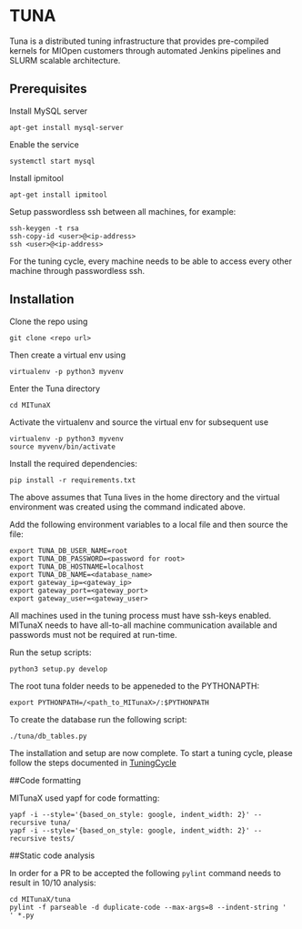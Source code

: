 # TUNA 
Tuna is a distributed tuning infrastructure that provides pre-compiled kernels for MIOpen customers
through automated Jenkins pipelines and SLURM scalable architecture.


## Prerequisites
Install MySQL server
```
apt-get install mysql-server
```

Enable the service
```
systemctl start mysql
```

Install ipmitool
```
apt-get install ipmitool
```

Setup passwordless ssh between all machines, for example:
```
ssh-keygen -t rsa
ssh-copy-id <user>@<ip-address>
ssh <user>@<ip-address>
```
For the tuning cycle, every machine needs to be able to access every other machine through
passwordless ssh.


## Installation
Clone the repo using 
```
git clone <repo url>
```
Then create a virtual env using 
```
virtualenv -p python3 myvenv
```
Enter the Tuna directory
```
cd MITunaX
```
Activate the virtualenv and source the virtual env for subsequent use
```
virtualenv -p python3 myvenv
source myvenv/bin/activate
```
Install the required dependencies:
```
pip install -r requirements.txt
```
The above assumes that Tuna lives in the home directory and the virtual environment was created using the command indicated above.

Add the following environment variables to a local file and then source the file:
```
export TUNA_DB_USER_NAME=root
export TUNA_DB_PASSWORD=<password for root>
export TUNA_DB_HOSTNAME=localhost
export TUNA_DB_NAME=<database_name>
export gateway_ip=<gateway_ip>
export gateway_port=<gateway_port>
export gateway_user=<gateway_user>
```

All machines used in the tuning process must have ssh-keys enabled. MITunaX needs to
have all-to-all machine communication available and passwords must not be required at run-time.

Run the setup scripts:
```
python3 setup.py develop
```

The root tuna folder needs to be appeneded to the PYTHONAPTH:
```
export PYTHONPATH=/<path_to_MITunaX>/:$PYTHONPATH
```

To create the database run the following script:
```
./tuna/db_tables.py
```

The installation and setup are now complete. To start a tuning cycle, please follow the steps
documented in [TuningCycle](https://github.com/ROCmSoftwarePlatform/MITunaX/blob/develop/doc/TuningCycle.md)

##Code formatting

MITunaX used yapf for code formatting:
```
yapf -i --style='{based_on_style: google, indent_width: 2}' --recursive tuna/
yapf -i --style='{based_on_style: google, indent_width: 2}' --recursive tests/
```

##Static code analysis

In order for a PR to be accepted the following `pylint` command needs to result in 10/10 analysis:
```
cd MITunaX/tuna
pylint -f parseable -d duplicate-code --max-args=8 --indent-string '  ' *.py
```
